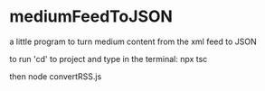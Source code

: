 # mediumFeedToJSON
a little program to turn medium content from the xml feed to JSON


to run 'cd' to project and type in the terminal:
npx tsc


then 
node convertRSS.js